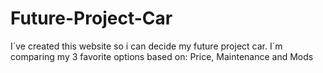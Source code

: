 # Future-Project-Car
I´ve created this website so i can decide my future project car.  I´m comparing my 3 favorite options based on: Price, Maintenance and Mods
